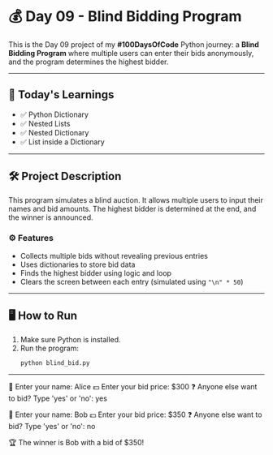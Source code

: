 # 💰 Day 09 - Blind Bidding Program

This is the Day 09 project of my **#100DaysOfCode** Python journey: a **Blind Bidding Program** where multiple users can enter their bids anonymously, and the program determines the highest bidder.

---

## 🧠 Today's Learnings

- ✅ Python Dictionary  
- ✅ Nested Lists  
- ✅ Nested Dictionary  
- ✅ List inside a Dictionary  

---

## 🛠️ Project Description

This program simulates a blind auction. It allows multiple users to input their names and bid amounts. The highest bidder is determined at the end, and the winner is announced.

### ⚙️ Features

- Collects multiple bids without revealing previous entries  
- Uses dictionaries to store bid data  
- Finds the highest bidder using logic and loop  
- Clears the screen between each entry (simulated using `"\n" * 50`)

---

## 🖥️ How to Run

1. Make sure Python is installed.
2. Run the program:
   ```bash
   python blind_bid.py

---

🧑 Enter your name: Alice
💵 Enter your bid price: $300
❓ Anyone else want to bid? Type 'yes' or 'no': yes

🧑 Enter your name: Bob
💵 Enter your bid price: $350
❓ Anyone else want to bid? Type 'yes' or 'no': no

🏆 The winner is Bob with a bid of $350!
